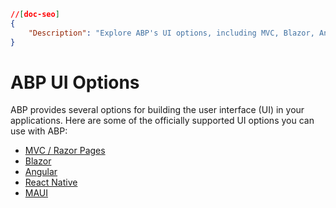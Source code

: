 ```json
//[doc-seo]
{
    "Description": "Explore ABP's UI options, including MVC, Blazor, Angular, React Native, and MAUI, to build dynamic applications effortlessly."
}
```

# ABP UI Options

ABP provides several options for building the user interface (UI) in your applications. Here are some of the officially supported UI options you can use with ABP:

* [MVC / Razor Pages](./mvc-razor-pages/overall.md)
* [Blazor](./blazor/overall.md)
* [Angular](./angular/quick-start.md)
* [React Native](./react-native/index.md)
* [MAUI](./maui/index.md)